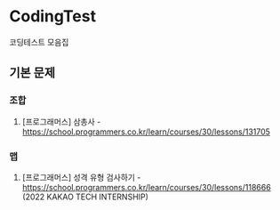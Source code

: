 # CodingTest
코딩테스트 모음집


## 기본 문제
### 조합
1. [프로그래머스] 삼총사 - https://school.programmers.co.kr/learn/courses/30/lessons/131705


### 맵
1. [프로그래머스] 성격 유형 검사하기 - https://school.programmers.co.kr/learn/courses/30/lessons/118666 (2022 KAKAO TECH INTERNSHIP)
